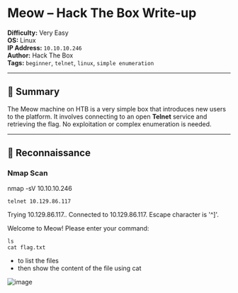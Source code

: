 # Meow – Hack The Box Write-up

**Difficulty:** Very Easy  
**OS:** Linux  
**IP Address:** `10.10.10.246`  
**Author:** Hack The Box  
**Tags:** `beginner`, `telnet`, `linux`, `simple enumeration`

---

## 📝 Summary

The Meow machine on HTB is a very simple box that introduces new users to the platform. It involves connecting to an open **Telnet** service and retrieving the flag. No exploitation or complex enumeration is needed.

---

## 📡 Reconnaissance

### Nmap Scan

nmap -sV  10.10.10.246


```
telnet 10.129.86.117

```
Trying 10.129.86.117..
Connected to 10.129.86.117.
Escape character is '^]'.

Welcome to Meow!
Please enter your command:

```
ls
cat flag.txt
```
- to list the files
- then show the content of the file using cat



![image](https://github.com/user-attachments/assets/40e5933e-a865-41f3-a106-e1fbeb23930a)
